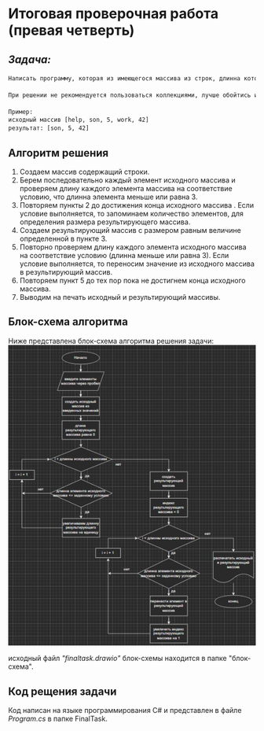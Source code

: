 # Итоговая проверочная работа (превая четверть)

## *Задача:*
```sh
Написать программу, которая из имеющегося массива из строк, длинна которых меньше либо равна 3 символам. Первоначальный массив можно ввести с клавиатуры, либо задать на старте выполнения алгоритма.

При решении не рекомендуется пользоваться коллекциями, лучше обойтись исключительно массивами.

Пример: 
исходный массив [help, son, 5, work, 42] 
результат: [son, 5, 42]
```
## Алгоритм решения ## 

1. Создаем массив содержащий строки.
2. Берем последовательно каждый элемент исходного массива и проверяем длину каждого элемента массива на соответствие условию, что длинна элемента меньше или равна 3.
3. Повторяем пункты 2 до достижения конца исходного массива . Если условие выполняется, то запоминаем количество элементов, для определения размера результирующего массива.
4. Создаем результирующий массив с размером равным величине определенной в пункте 3. 
5. Повторно проверяем длину каждого элемента исходного массива на соответствие условию (длинна меньше или равна 3). Если условие выполняется, то переносим значение из исходного массива в результирующий массив.
6. Повторяем пункт 5 до тех пор пока не достигнем конца исходного массива.
7. Выводим на печать исходный и результирующий массивы.

## Блок-схема алгоритма
Ниже представлена блок-схема алгоритма решения задачи:
![блок-схема](/блок-схема/блок-схема.jpg)

исходный файл _"finaltask.drawio"_ блок-схемы находится в папке "блок-схема".

## Код рещения задачи

Код написан на языке программирования С# и представлен в файле _Program.cs_ в папке FinalTask.
